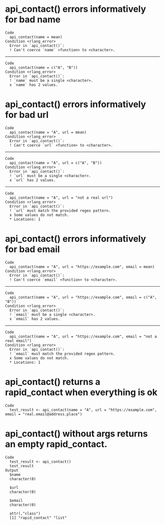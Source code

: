 # api_contact() errors informatively for bad name

    Code
      api_contact(name = mean)
    Condition <rlang_error>
      Error in `api_contact()`:
      ! Can't coerce `name` <function> to <character>.

---

    Code
      api_contact(name = c("A", "B"))
    Condition <rlang_error>
      Error in `api_contact()`:
      ! `name` must be a single <character>.
      x `name` has 2 values.

# api_contact() errors informatively for bad url

    Code
      api_contact(name = "A", url = mean)
    Condition <rlang_error>
      Error in `api_contact()`:
      ! Can't coerce `url` <function> to <character>.

---

    Code
      api_contact(name = "A", url = c("A", "B"))
    Condition <rlang_error>
      Error in `api_contact()`:
      ! `url` must be a single <character>.
      x `url` has 2 values.

---

    Code
      api_contact(name = "A", url = "not a real url")
    Condition <rlang_error>
      Error in `api_contact()`:
      ! `url` must match the provided regex pattern.
      x Some values do not match.
      * Locations: 1

# api_contact() errors informatively for bad email

    Code
      api_contact(name = "A", url = "https://example.com", email = mean)
    Condition <rlang_error>
      Error in `api_contact()`:
      ! Can't coerce `email` <function> to <character>.

---

    Code
      api_contact(name = "A", url = "https://example.com", email = c("A", "B"))
    Condition <rlang_error>
      Error in `api_contact()`:
      ! `email` must be a single <character>.
      x `email` has 2 values.

---

    Code
      api_contact(name = "A", url = "https://example.com", email = "not a real email")
    Condition <rlang_error>
      Error in `api_contact()`:
      ! `email` must match the provided regex pattern.
      x Some values do not match.
      * Locations: 1

# api_contact() returns a rapid_contact when everything is ok

    Code
      test_result <- api_contact(name = "A", url = "https://example.com", email = "real.email@address.place")

# api_contact() without args returns an empty rapid_contact.

    Code
      test_result <- api_contact()
      test_result
    Output
      $name
      character(0)
      
      $url
      character(0)
      
      $email
      character(0)
      
      attr(,"class")
      [1] "rapid_contact" "list"         

